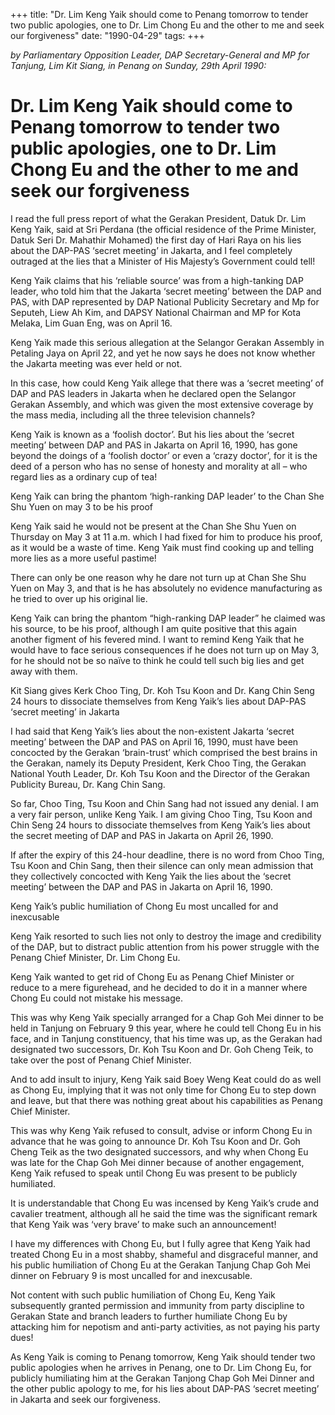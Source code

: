 +++ 
title: "Dr. Lim Keng Yaik should come to Penang tomorrow to tender two public apologies, one to Dr. Lim Chong Eu and the other to me and seek our forgiveness"
date: "1990-04-29"
tags:
+++

_by Parliamentary Opposition Leader, DAP Secretary-General and MP for Tanjung, Lim Kit Siang, in Penang on Sunday, 29th April 1990:_

# Dr. Lim Keng Yaik should come to Penang tomorrow to tender two public apologies, one to Dr. Lim Chong Eu and the other to me and seek our forgiveness

I read the full press report of what the Gerakan President, Datuk Dr. Lim Keng Yaik, said at Sri Perdana (the official residence of the Prime Minister, Datuk Seri Dr. Mahathir Mohamed) the first day of Hari Raya on his lies about the DAP-PAS ‘secret meeting’ in Jakarta, and I feel completely outraged at the lies that a Minister of His Majesty’s Government could tell!</u>

Keng Yaik claims that his ‘reliable source’ was from a high-tanking DAP leader, who told him that the Jakarta ‘secret meeting’ between the DAP and PAS, with DAP represented by DAP National Publicity Secretary and Mp for Seputeh, Liew Ah Kim, and DAPSY National Chairman and MP for Kota Melaka, Lim Guan Eng, was on April 16.

Keng Yaik made this serious allegation at the Selangor Gerakan Assembly in Petaling Jaya on April 22, and yet he now says he does not know whether the Jakarta meeting was ever held or not.

In this case, how could Keng Yaik allege that there was a ‘secret meeting’ of DAP and PAS leaders in Jakarta when he declared open the Selangor Gerakan Assembly, and which was given the most extensive coverage by the mass media, including all the three television channels?

Keng Yaik is known as a ‘foolish doctor’. But his lies about the ‘secret meeting’ between DAP and PAS in Jakarta on April 16, 1990, has gone beyond the doings of a ‘foolish doctor’ or even a ‘crazy doctor’, for it is the deed of a person who has no sense of honesty and morality at all – who regard lies as a ordinary cup of tea!

Keng Yaik can bring the phantom ‘high-ranking DAP leader’ to the Chan She Shu Yuen on may 3 to be his proof

Keng Yaik said he would not be present at the Chan She Shu Yuen on Thursday on May 3 at 11 a.m. which I had fixed for him to produce his proof, as it would be a waste of time. Keng Yaik must find cooking up and telling more lies as a more useful pastime!

There can only be one reason why he dare not turn up at Chan She Shu Yuen on May 3, and that is he has absolutely no evidence manufacturing as he tried to over up his original lie.

 Keng Yaik can bring the phantom “high-ranking DAP leader” he claimed was his source, to be his proof, although I am quite positive that this again another figment of his fevered mind. I want to remind Keng Yaik that he would have to face serious consequences if he does not turn up on May 3, for he should not be so naïve to think he could tell such big lies and get away with them.

Kit Siang gives Kerk Choo Ting, Dr. Koh Tsu Koon and Dr. Kang Chin Seng 24 hours to dissociate themselves from Keng Yaik’s lies about DAP-PAS ‘secret meeting’ in Jakarta 

I had said that Keng Yaik’s lies about the non-existent Jakarta ‘secret meeting’ between the DAP and PAS on April 16, 1990, must have been concocted by the Gerakan ‘brain-trust’ which comprised the best brains in the Gerakan, namely its Deputy President, Kerk Choo Ting, the Gerakan National Youth Leader, Dr. Koh Tsu Koon and the Director of the Gerakan Publicity Bureau, Dr. Kang Chin Sang.

So far, Choo Ting, Tsu Koon and Chin Sang had not issued any denial. I am a very fair person, unlike Keng Yaik. I am giving Choo Ting, Tsu Koon and Chin Seng 24 hours to dissociate themselves from Keng Yaik’s lies about the secret meeting of DAP and PAS in Jakarta on April 26, 1990.

If after the expiry of this 24-hour deadline, there is no word from Choo Ting, Tsu Koon and Chin Sang, then their silence can only mean admission that they collectively concocted with Keng Yaik the lies about the ‘secret meeting’ between the DAP and PAS in Jakarta on April 16, 1990.

Keng Yaik’s public humiliation of Chong Eu most uncalled for and inexcusable

Keng Yaik resorted to such lies not only to destroy the image and credibility of the DAP, but to distract public attention from his power struggle with the Penang Chief Minister, Dr. Lim Chong Eu.

Keng Yaik wanted to get rid of Chong Eu as Penang Chief Minister or reduce to a mere figurehead, and he decided to do it in a manner where Chong Eu could not mistake his message.

This was why Keng Yaik specially arranged for a Chap Goh Mei dinner to be held in Tanjung on February 9 this year, where he could tell Chong Eu in his face, and in Tanjung constituency, that his time was up, as the Gerakan had designated two successors, Dr. Koh Tsu Koon and Dr. Goh Cheng Teik, to take over the post of Penang Chief Minister.

And to add insult to injury, Keng Yaik said Boey Weng Keat could do as well as Chong Eu, implying that it was not only time for Chong Eu to step down and leave, but that there was nothing great about his capabilities as Penang Chief Minister.

This was why Keng Yaik refused to consult, advise or inform Chong Eu in advance that he was going to announce Dr. Koh Tsu Koon and Dr. Goh Cheng Teik as the two designated successors, and why when Chong Eu was late for the Chap Goh Mei dinner because of another engagement, Keng Yaik refused to speak until Chong Eu was present to be publicly humiliated.

It is understandable that Chong Eu was incensed by Keng Yaik’s crude and cavalier treatment, although all he said the time was the significant remark that Keng Yaik was ‘very brave’ to make such an announcement!

I have my differences with Chong Eu, but I fully agree that Keng Yaik had treated Chong Eu in a most shabby, shameful and disgraceful manner, and his public humiliation of Chong Eu at the Gerakan Tanjung Chap Goh Mei dinner on February 9 is most uncalled for and inexcusable.

Not content with such public humiliation of Chong Eu, Keng Yaik subsequently granted permission and immunity from party discipline to Gerakan State and branch leaders to further humiliate Chong Eu by attacking him for nepotism and anti-party activities, as not paying his party dues!

As Keng Yaik is coming to Penang tomorrow, Keng Yaik should tender two public apologies when he arrives in Penang, one to Dr. Lim Chong Eu, for publicly humiliating him at the Gerakan Tanjong Chap Goh Mei Dinner and the other public apology to me, for his lies about DAP-PAS ‘secret meeting’ in Jakarta and seek our forgiveness.
 
